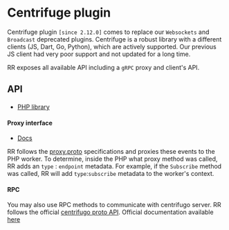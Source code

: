 # Centrifuge plugin

Centrifuge plugin `[since 2.12.0]` comes to replace our `Websockets` and `Broadcast` deprecated plugins. 
Centrifuge is a robust library with a different clients (JS, Dart, Go, Python), which are actively supported.
Our previous JS client had very poor support and not updated for a long time.

RR exposes all available API including a `gRPC` proxy and client's API.

## API

####
- [PHP library](https://github.com/roadrunner-php/centrifugo)

#### Proxy interface

- [Docs](https://centrifugal.dev/docs/server/proxy#grpc-proxy)

RR follows the [proxy.proto](https://github.com/centrifugal/centrifugo/blob/master/internal/proxyproto/proxy.proto) specifications and proxies these events to the PHP worker.
To determine, inside the PHP what proxy method was called, RR adds an `type` : `endpoint` metadata. For example, if the `Subscribe` method was called, RR will add `type`:`subscribe` metadata to the worker's context.

#### RPC 

You may also use RPC methods to communicate with centrifugo server. RR follows the official [centrifugo proto API](https://github.com/centrifugal/centrifugo/blob/master/internal/apiproto/api.proto).
Official documentation available [here](https://centrifugal.dev/docs/server/server_api#grpc-api)